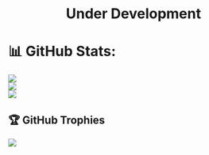 <!--
**Halleys123/Halleys123** is a ✨ _special_ ✨ repository because its `README.md` (this file) appears on your GitHub profile.

Here are some ideas to get you started:

- 🔭 I’m currently working on ...
- 🌱 I’m currently learning ...
- 👯 I’m looking to collaborate on ...
- 🤔 I’m looking for help with ...
- 💬 Ask me about ...
- 📫 How to reach me: ...
- 😄 Pronouns: ...
- ⚡ Fun fact: ...
-->

<h1 align="center">
  Under Development
</h1>

# 📊 GitHub Stats:
![](https://github-readme-streak-stats.herokuapp.com/?user=Halleys123&theme=tokyonight&hide_border=false)<br/>
![](https://github-readme-stats.vercel.app/api?username=Halleys123&theme=tokyonight&hide_border=false&include_all_commits=true&count_private=true)<br/>
![](https://github-readme-stats.vercel.app/api/top-langs/?username=Halleys123&theme=tokyonight&hide_border=false&include_all_commits=true&count_private=true&layout=compact)
## 🏆 GitHub Trophies
![](https://github-profile-trophy.vercel.app/?username=Halleys123&theme=tokyonight&no-frame=false&no-bg=true&margin-w=4)
